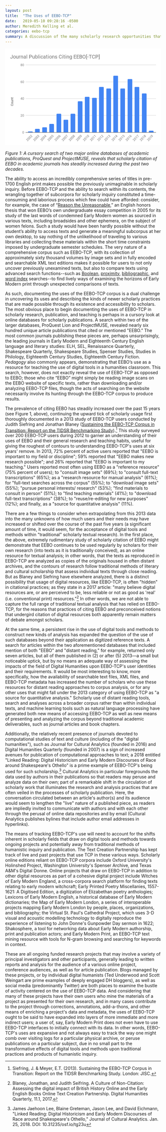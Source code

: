 ```yaml
---
layout: post
title:  "The Uses of EEBO-TCP"
date:   2019-05-10 09:28:16 -0500
author: Meredith Kelling et al.
categories: eebo-tcp
summary: A discussion of the many scholarly research opportunities that have arisen and might arise from Early English Books Online and the Text Creation Partnership
---
```

![ A cursory search of two major online databases of academic publications, ProQuest and ProjectMUSE, reveals that scholarly citation of EEBO in academic journals has steadily increased during the past two decades.](/assets/img/TCP-uses.png " A cursory search of two major online databases of academic publications, ProQuest and ProjectMUSE, reveals that scholarly citation of EEBO in academic journals has steadily increased during the past two decades.")


_Figure 1: A cursory search of two major online databases of academic publications, ProQuest and ProjectMUSE, reveals that scholarly citation of EEBO in academic journals has steadily increased during the past two decades._

The ability to access an incredibly comprehensive series of titles in pre-1700 English print makes possible the previously unimaginable in scholarly inquiry. Before EEBO-TCP and the ability to search within its contents, the wrangling together of subcorpora for scholarly inquiry constituted a time-consuming and laborious process which few could have afforded: consider, for example, the case of “[Reason the Unreasonable](https://ubmd.com/about-ubmd/news.host.html/content/shared/university/news/news-center-releases/2005/02/7138.detail.html),” an English honors thesis that won EEBO’s own undergraduate essay competition in 2005 for its study of the last words of condemned Early Modern women as sourced in various texts, including broadsides and other ephemera, on the subject of women felons. Such a study would have been hardly possible without the student’s ability to access texts and generate a meaningful subcorpus at her own desktop, to say nothing of the unlikelihood of traveling to various libraries and collecting these materials within the short time constraints imposed by undergraduate semester schedules. The very nature of a comprehensive corpus such as EEBO-TCP, with its collection of approximately sixty thousand volumes by image sets and in fully encoded and searchable XML text editions makes it possible for users to not only uncover previously unexamined texts, but also to compare texts using advanced search functions--such as [Boolean](https://quod.lib.umich.edu/t/text/help/xcsearch-boolean.html), [proximity](https://quod.lib.umich.edu/t/text/help/xcsearch-proximity.html), [bibliographic](https://quod.lib.umich.edu/t/text/help/xcsearch-bib.html), and [word index](https://quod.lib.umich.edu/t/text/help/xcsearch-ww.html) searches--to find lively ways of examining the horizons of Early Modern print through unexpected comparisons of texts.

As such, documenting the uses of the EEBO-TCP corpus is a dual challenge in uncovering its uses and describing the kinds of newer scholarly practices that are made possible through its existence and accessibility to scholars. The most obvious place to begin documenting the uses of EEBO-TCP in scholarly research, publication, and teaching is perhaps in a cursory look at online databases for scholarly publications. A search within two of the larger databases, ProQuest Lion and ProjectMUSE, revealed nearly six hundred unique article publications that cited or mentioned "EEBO.” The most common journals publishing these pieces are, perhaps unsurprisingly, the leading journals in Early Modern and Eighteenth Century English language and literary studies: ELH, SEL, Renaissance Quarterly, Shakespeare Quarterly, Shakespeare Studies, Spenser Studies, Studies in Philology, Eighteenth Century Studies, Eighteenth Century Fiction. _Pedagogy_ also commonly appears, demonstrating that EEBO’s use as a resource for teaching the use of digital tools in a humanities classroom. This search, however, does not exactly reveal the use of EEBO-TCP as opposed to EEBO; those who cite “EEBO” might simply be reading image scans on the EEBO website of specific texts, rather than downloading and/or analyzing EEBO-TCP files, though the acts of searching on the website necessarily involve its hunting through the EEBO-TCP corpus to produce results.

The prevalence of citing EEBO has steadily increased over the past 15 years (see Figure 1, above), continuing the upward tick of scholarly usage first thoroughly documented in a 2013 study of EEBO-TCP users conducted by Judith Siefring and Jonathan Blaney ([Sustaining the EEBO-TCP Corpus in Transition: Report on the TIDSR Benchmarking Study](http://eebo.chadwyck.com/about/downloads/UK_EEBO_TCP_research_2013.pdf)).[^1] This study surveyed over 200 EEBO-TCP users during 2012 to garner an understanding of their uses of EEBO and their general research and teaching habits, useful for giving the roughest of contours to understanding EEBO-TCP's uses at six years' remove. In 2013, 72% percent of active users reported that "EEBO is important to my field or discipline"; 59% reported that "EEBO makes new research possible"; and 26% reported that "EEBO is important to my teaching." Users reported most often using EEBO as a "reference resource" (75% percent of users); to "consult image sets" (69%); to "consult full-text transcriptions" (65%); as a "research resource for manual analysis" (61%); for "full-text searches across the corpus" (55%); to "download image sets" (55%); "pursue personal interests/ research" (53%); "find materials to consult in person" (51%); to "find teaching materials" (41%); to "download full-text transcriptions" (38%); to "reuse/re-editing for new purposes" (12%); and finally, as a "source for quantitative analysis" (11%).

There are a few things to consider when extrapolating from this 2013 data into the many unknowns of how much users and their needs may have increased or shifted over the course of the past five years (a significant amount of time, it would seem, for the acceptance of digital tools and methods within "traditional" scholarly textual research). In the first place, the above, extremely rudimentary study of scholarly citation of EEBO might demonstrate that EEBO continues to be used regularly by scholars for their own research (into texts as it is traditionally conceived), as an online resource for textual analysis; in other words, that the texts as reproduced in EEBO-TCP are analyzed as copies of the originals housed in often distant archives, and the contours of research follow traditional methods of literary and cultural scholarship that assess individual texts through close reading. But as Blaney and Siefring have elsewhere analyzed, there is a distinct possibility that usage of digital resources, like EEBO-TCP, is often "hidden" in citational practices; as they state in a 2017 article: "many believe digital resources are, or are perceived to be, less reliable or not as good as 'real' (i.e. conventional print) resources."[^2] In other words, we are not able to capture the full range of traditional textual analysis that has relied on EEBO-TCP, for the reasons that practices of citing EEBO and preconceived notions that undergird citation of digital resources both apparently remain matters of debate amongst scholars.

At the same time, a persistent rise in the use of digital tools and methods to construct new kinds of analysis has expanded the question of the use of such databases beyond their application as digitized reference texts. A search for articles within the two aforementioned databases that included mention of both "EEBO" and "distant reading," for example, returned only seven articles, but all of them published in (2) or after (5) 2013—a small but noticeable uptick, but by no means an adequate way of assessing the impacts of the field of Digital Humanities upon EEBO-TCP's user identities and their requirements. It would be most interesting to know, more specifically, how the availability of searchable text files, XML files, and EEBO-TCP metadata has increased the number of scholars who use these resources for distant reading approaches to corpus analysis, or for any other uses that might fall under the 2013 category of using EEBO-TCP as "a source for quantitative analysis." Scholarly use of distant reading tools, search and analyses across a broader corpus rather than within individual texts, and machine learning tools such as natural language processing have generated both new means of accessing EEBO-TCP as well as new means of presenting and analyzing the corpus beyond traditional academic deliverables, such as journal articles and book chapters.

Additionally, the relatively recent presence of journals devoted to computational studies of text and culture (including of the "digital humanities"), such as Journal for Cultural Analytics (founded in 2016) and Digital Humanities Quarterly (founded in 2007) is a sign of increased avenues for publication of computational approaches to text; a 2018 entitled "Linked Reading: Digital Historicism and Early Modern Discourses of Race around Shakespeare's Othello" is a prime example of EEBO-TCP's being used for such scholarship.[^3] Cultural Analytics in particular foregrounds the data used by authors in their publications so that readers may peruse and analyze data on their own; part of a remarkable shift in the circulation of scholarly work that illuminates the research and analysis practices that are often veiled in the processes of scholarly publication. Here, the conversation circulated between an article's author(s) and its audience would seem to lengthen the "live" nature of a published piece, as readers are impliedly invited to communicate with authors and with each other through the perusal of online data repositories and by email (Cultural Analytics publishes bylines that include author email addresses in hyperlinks).

The means of tracking EEBO-TCP's use will need to account for the shifts inherent in scholarly fields that draw on digital tools and methods towards ongoing projects and potentially away from traditional methods of humanistic inquiry and publication. The Text Creation Partnership has kept track of live and past projects that use TCP in these various ways. Scholarly online editions reliant on EEBO-TCP corpora include Oxford University's Holinshed Project, Washington University's Spenser Archive, and Texas A&M's Digital Donne. Online projects that draw on EEBO-TCP in addition to other digital resources as part of a cohesive digital project include Witches of Early Modern England, a cross-corpora search platform for finding texts relating to early modern witchcraft; Early Printed Poetry Miscellanies, 1557-1621: A Digitised Edition, a digitization of Elizabethan poetry anthologies; Lexicons of Early Modern English, a historical database of Early Modern dictionaries; the Map of Early Modern London, a series of interoperable projects mapping Early Modern London by people, places, organizations, and bibliography; the Virtual St. Paul's Cathedral Project, which uses 3-D visual and acoustic modelling technology to digitally reproduce the experience of listening to John Donne's Gunpowder Day sermon in 1622; Shakosphere, a tool for networking data about Early Modern authorship, print and publication actors; and Early Modern Print, an EEBO-TCP text mining resource with tools for N-gram browsing and searching for keywords in context.

These are all ongoing funded research projects that may involve a variety of principal investigators and other participants, generally leading to written reports and analysis for the audience of a various online project, conference audiences, as well as for article publication. Blogs managed by these projects, or by individual digital humanists (Ted Underwood and Scott Weingart are prime examples of deeply engaged DH bloggers), as well as social media (predominantly Twitter) are both places to examine the bustle of activity centered on the use of EEBO-TCP data. And considering that many of these projects have their own users who mine the materials of a project as presented for their own research, and in many cases contribute to the project through corrections, annotations, add-a-thons, and other means of enriching a project's data and metadata, the uses of EEBO-TCP ought to be said to have expanded into layers of more immediate and more indirect users; a user of, say, Early Modern Print does not even have to use EEBO-TCP interfaces to initially connect with its data. In other words, EEBO-TCP's uses are expansive and not always easy to track the way one might comb over visiting logs for a particular physical archive, or peruse publications on a particular subject, due in no small part to the transformative effects of digital tools and methods upon traditional practices and products of humanistic inquiry.

[^1]:
     Siefring, J. & Meyer, E.T. (2013). Sustaining the EEBO-TCP Corpus in Transition: Report on the TIDSR Benchmarking Study. London: JISC.

[^2]:
     Blaney, Jonathan, and Judith Seifring. A Culture of Non-Citation: Assessing the digital impact of British History Online and the Early English Books Online Text Creation Partnership. Digital Humanities Quarterly, 11.1, 2017.

[^3]:
     James Jaehoon Lee, Blaine Greteman, Jason Lee, and David Eichmann, "Linked Reading: Digital Historicism and Early Modern Discourses of Race around Shakespeare's Othello," Journal of Cultural Analytics. Jan. 25, 2018. DOI: 10.31235/osf.io/tg23u
